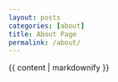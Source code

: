 ```yaml
---
layout: posts
categories: [about]
title: About Page
permalink: /about/
---
```

{{ content | markdownify }}



